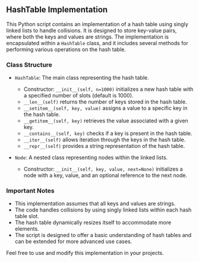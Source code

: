 ## HashTable Implementation

This Python script contains an implementation of a hash table using singly linked lists to handle collisions. It is designed to store key-value pairs, where both the keys and values are strings. The implementation is encapsulated within a `HashTable` class, and it includes several methods for performing various operations on the hash table.

### Class Structure

- `HashTable`: The main class representing the hash table.
  - Constructor: `__init__(self, n=1000)` initializes a new hash table with a specified number of slots (default is 1000).
  - `__len__(self)` returns the number of keys stored in the hash table.
  - `__setitem__(self, key, value)` assigns a value to a specific key in the hash table.
  - `__getitem__(self, key)` retrieves the value associated with a given key.
  - `__contains__(self, key)` checks if a key is present in the hash table.
  - `__iter__(self)` allows iteration through the keys in the hash table.
  - `__repr__(self)` provides a string representation of the hash table.

- `Node`: A nested class representing nodes within the linked lists.
  - Constructor: `__init__(self, key, value, next=None)` initializes a node with a key, value, and an optional reference to the next node.

### Important Notes

- This implementation assumes that all keys and values are strings.
- The code handles collisions by using singly linked lists within each hash table slot.
- The hash table dynamically resizes itself to accommodate more elements.
- The script is designed to offer a basic understanding of hash tables and can be extended for more advanced use cases.

Feel free to use and modify this implementation in your projects.
